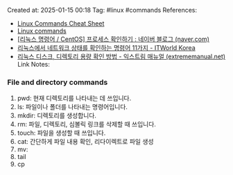 Created at:  2025-01-15 00:18
Tag: #linux #commands
References:
- [Linux Commands Cheat Sheet](https://www.pcwdld.com/linux-commands-cheat-sheet#wbounce-modal)
- [Linux commands](https://github.com/sudheerj/Linux-cheat-sheet) 
- [[리눅스 명령어 / CentOS] 프로세스 확인하기 : 네이버 블로그 (naver.com)](https://m.blog.naver.com/anysecure3/222520551540)
- [리눅스에서 네트워크 상태를 확인하는 명령어 11가지 - ITWorld Korea](https://www.itworld.co.kr/news/180644)
- [리눅스 디스크, 디렉토리 용량 확인 방법 - 익스트림 매뉴얼 (extrememanual.net)](https://extrememanual.net/26618)
Link Notes:

### File and directory commands 
1. pwd: 현재 디렉토리를 나타내는 데 쓰입니다. 
2. ls: 파일이나 폴더를 나타내는 명령어입니다. 
3. mkdir: 디렉토리를 생성합니다. 
4. rm: 파일, 디렉토리, 심볼릭 링크를 삭제할 때 쓰입니다. 
5. touch: 파일을 생성할 때 쓰입니다. 
6. cat: 간단하게 파일 내용 확인, 리다이렉트로 파일 생성
7. mv: 
8. tail
9. cp